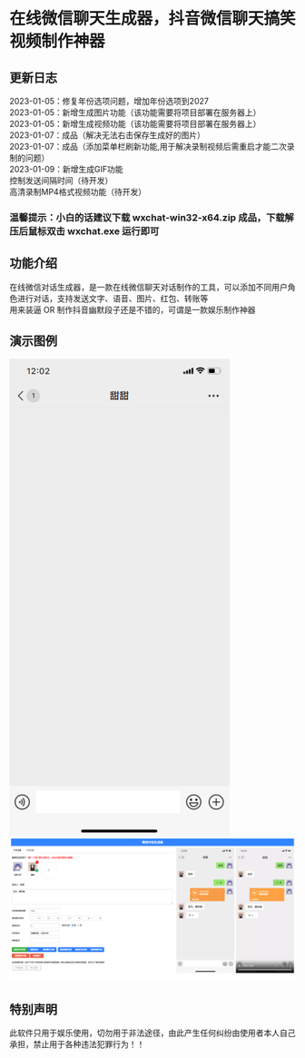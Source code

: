 # 在线微信聊天生成器，抖音微信聊天搞笑视频制作神器

## 更新日志
2023-01-05：修复年份选项问题，增加年份选项到2027  
2023-01-05：新增生成图片功能（该功能需要将项目部署在服务器上）  
2023-01-05：新增生成视频功能（该功能需要将项目部署在服务器上）  
2023-01-07：成品（解决无法右击保存生成好的图片）  
2023-01-07：成品（添加菜单栏刷新功能,用于解决录制视频后需重启才能二次录制的问题）  
2023-01-09：新增生成GIF功能  
控制发送间隔时间（待开发）  
高清录制MP4格式视频功能（待开发）  
### 温馨提示：小白的话建议下载 wxchat-win32-x64.zip 成品，下载解压后鼠标双击 wxchat.exe 运行即可

## 功能介绍
在线微信对话生成器，是一款在线微信聊天对话制作的工具，可以添加不同用户角色进行对话，支持发送文字、语音、图片、红包、转账等  
用来装逼 OR 制作抖音幽默段子还是不错的，可谓是一款娱乐制作神器

## 演示图例
![img](./img/demo.gif)  
![img](./img/demo.png)

## 特别声明
此软件只用于娱乐使用，切勿用于非法途径，由此产生任何纠纷由使用者本人自己承担，禁止用于各种违法犯罪行为！！
